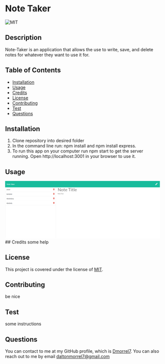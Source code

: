 # Note Taker

 ![MIT](https://img.shields.io/badge/license-MIT-blue)

  ## Description
  Note-Taker is an application that allows the use to write, save, and delete notes for whatever they want to use it for.

  ## Table of Contents
  * [Installation](#installation)
  * [Usage](#usage)
  * [Credits](#credits)
  * [License](#license)
  * [Contributing](#Contributing)
  * [Test](#test)
  * [Questions](#questions)
  
  ## Installation
  1. Clone repository into desired folder
  2. In the command line run: npm install and npm install express.
  3. To run this app on your computer run npm start to get the server running. Open http://localhost:3001 in your browser to use it.

  ## Usage
  
<img src="./public/assets/images/note-taker.png">
  ## Credits
  some help

  ## License
  This project is covered under the license of [MIT](https://www.opensource.org/licenses/mit-license.php).
  
  ## Contributing 
  be nice

  ## Test
  some instructions

  ## Questions
  You can contact to me at my GitHub profile, which is [Dmorrel7](https://github.com/Dmorrel7).
  You can also reach out to me by email daltonmorrel7@gmail.com